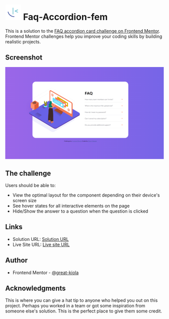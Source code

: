 # <img src="./assets/frontend-mentor.png" title="Frontend Mentor" alt="Frontend Mentor logo" width="50" height="50"/> Faq-Accordion-fem
This is a solution to the [FAQ accordion card challenge on Frontend Mentor](https://www.frontendmentor.io/challenges/faq-accordion-card-XlyjD0Oam). Frontend Mentor challenges help you improve your coding skills by building realistic projects. 

## Screenshot
<img src = "./assets/Screenshot.png" alt="Completed design" width=828 >

## The challenge

Users should be able to:
- View the optimal layout for the component depending on their device's screen size
- See hover states for all interactive elements on the page
- Hide/Show the answer to a question when the question is clicked


## Links

- Solution URL: [Solution URL](https://your-solution-url.com)
- Live Site URL: [Live site URL](https://your-live-site-url.com)

## Author
- Frontend Mentor - [@great-kiola](https://www.frontendmentor.io/profile/great-kiola)

## Acknowledgments
This is where you can give a hat tip to anyone who helped you out on this project. Perhaps you worked in a team or got some inspiration from someone else's solution. This is the perfect place to give them some credit.